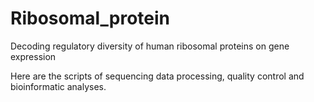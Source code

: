 # Ribosomal_protein
Decoding regulatory diversity of human ribosomal proteins on gene expression

Here are the scripts of sequencing data processing, quality control and bioinformatic analyses.
